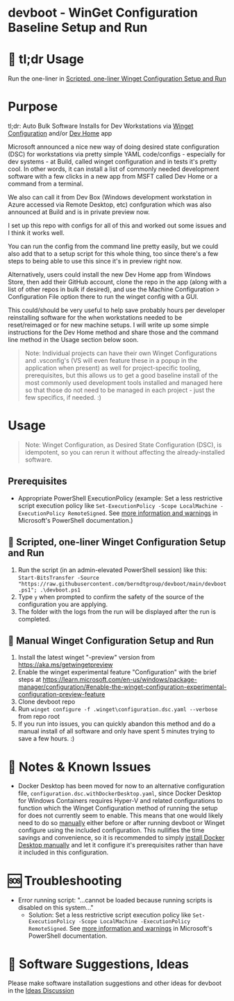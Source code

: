 # devboot - WinGet Configuration Baseline Setup and Run
# 🏃 tl;dr Usage
Run the one-liner in [Scripted, one-liner Winget Configuration Setup and Run](#scripted-one-liner-winget-configuration-setup-and-run)
# Purpose
tl;dr: Auto Bulk Software Installs for Dev Workstations via [Winget Configuration]([url](https://learn.microsoft.com/en-us/windows/package-manager/configuration/)) and/or [Dev Home]([url](https://learn.microsoft.com/en-us/windows/dev-home/setup)) app

Microsoft announced a nice new way of doing desired state configuration (DSC) for workstations via pretty simple YAML code/configs - especially for dev systems - at Build, called winget configuration and in tests it's pretty cool. In other words, it can install a list of commonly needed development software with a few clicks in a new app from MSFT called Dev Home or a command from a terminal. 

We also can call it from Dev Box (Windows development workstation in Azure accessed via Remote Desktop, etc) confguration which was also announced at Build and is in private preview now. 

I set up this repo with configs for all of this and worked out some issues and I think it works well. 

You can run the config from the command line pretty easily, but we could also add that to a setup script for this whole thing, too since there's a few steps to being able to use this since it's in preview right now. 

Alternatively, users could install the new Dev Home app from Windows Store, then add their GitHub account, clone the repo in the app (along with a list of other repos in bulk if desired), and use the Machine Configuration > Configuration File option there to run the winget config with a GUI. 

This could/should be very useful to help save probably hours per developer reinstalling software for the when workstations needed to be reset/reimaged or for new machine setups. I will write up some simple instructions for the Dev Home method and share those and the command line method in the Usage section below soon. 

> Note: Individual projects can have their own Winget Configurations and .vsconfig's (VS will even feature these in a popup in the application when present) as well for project-specific tooling, prerequisites, but this allows us to get a good baseline install of the most commonly used development tools installed and managed here so that those do not need to be managed in each project - just the few specifics, if needed. :)

# Usage
> Note: Winget Configuration, as Desired State Configuration (DSC), is idempotent, so you can rerun it without affecting the already-installed software.

## Prerequisites
- Appropriate PowerShell ExecutionPolicy (example: Set a less restrictive script execution policy like `Set-ExecutionPolicy -Scope LocalMachine -ExecutionPolicy RemoteSigned`. See [more information and warnings](https://learn.microsoft.com/en-us/powershell/module/microsoft.powershell.core/about/about_execution_policies) in Microsoft's PowerShell documentation.)
## 🤖 Scripted, one-liner Winget Configuration Setup and Run
1. Run the script (in an admin-elevated PowerShell session) like this:<br/>
`Start-BitsTransfer -Source "https://raw.githubusercontent.com/berndtgroup/devboot/main/devboot.ps1"; .\devboot.ps1`
2. Type `y` when prompted to confirm the safety of the source of the configuration you are applying.
3. The folder with the logs from the run will be displayed after the run is completed. 

## 💪 Manual Winget Configuration Setup and Run
1. Install the latest winget "-preview" version from https://aka.ms/getwingetpreview
2. Enable the winget experimental feature "Configuration" with the brief steps at https://learn.microsoft.com/en-us/windows/package-manager/configuration/#enable-the-winget-configuration-experimental-configuration-preview-feature
3. Clone devboot repo
4. Run `winget configure -f .winget\configuration.dsc.yaml --verbose` from repo root
5. If you run into issues, you can quickly abandon this method and do a manual install of all software and only have spent 5 minutes trying to save a few hours. :)

# 📝 Notes & Known Issues
- Docker Desktop has been moved for now to an alternative configuration file, `configuration.dsc.withDockerDesktop.yaml`, since Docker Desktop for Windows Containers requires Hyper-V and related configurations to function which the Winget Configuration method of running the setup for does not currently seem to enable. This means that one would likely need to do so [manually](https://docs.docker.com/desktop/troubleshoot/topics/#hyper-v) either before or after running devboot or Winget configure using the included configuration. This nullifies the time savings and convenience, so it is recommended to simply [install Docker Desktop manually](https://docs.docker.com/desktop/install/windows-install/) and let it configure it's prerequisites rather than have it included in this configuration.

# 🆘 Troubleshooting
 - Error running script: "...cannot be loaded because running scripts is disabled on this system..."
   - Solution: Set a less restrictive script execution policy like `Set-ExecutionPolicy -Scope LocalMachine -ExecutionPolicy RemoteSigned`. See [more information and warnings](https://learn.microsoft.com/en-us/powershell/module/microsoft.powershell.core/about/about_execution_policies) in Microsoft's PowerShell documentation.

# 🙏 Software Suggestions, Ideas
Please make software installation suggestions and other ideas for devboot in the [Ideas Discussion](https://github.com/BerndtGroup/devboot/discussions/categories/ideas)
